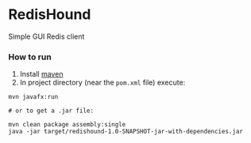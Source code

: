 # RedisHound
Simple GUI Redis client

### How to run

1. Install [maven](http://maven.apache.org/)
2. In project directory (near the `pom.xml` file) execute:
```shell script
mvn javafx:run

# or to get a .jar file:

mvn clean package assembly:single
java -jar target/redishound-1.0-SNAPSHOT-jar-with-dependencies.jar
```